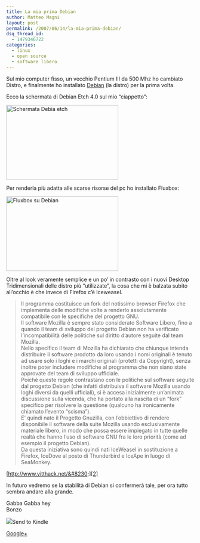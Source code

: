 ```yaml
---
title: La mia prima Debian
author: Matteo Magni
layout: post
permalink: /2007/06/14/la-mia-prima-debian/
dsq_thread_id:
  - 1479346722
categories:
  - linux
  - open source
  - software libero
---
```

Sul mio computer fisso, un vecchio Pentium III da 500 Mhz ho cambiato Distro, e finalmente ho installato [Debian][1] (la distro) per la prima volta.

Ecco la schermata di Debian Etch 4.0 sul mio &#8220;ciappetto&#8221;:

<a href="http://magni.me/wp-content/uploads/2007/06/01_debian.png" rel="lightbox" title="Debian"><img src="http://magni.me/wp-content/uploads/2007/06/01_debian.png" width="300" height="200" alt="Schermata Debia etch" /></a>

Per renderla più adatta alle scarse risorse del pc ho installato Fluxbox:

<a href="http://magni.me/wp-content/uploads/2007/06/02_debian.png" rel="lightbox" title="Fluxbox"><img src="http://magni.me/wp-content/uploads/2007/06/02_debian.png" width="300" height="200" alt="Fluxbox su Debian" /></a>

Oltre al look veramente semplice e un po&#8217; in contrasto con i nuovi Desktop Tridimensionali delle distro più &#8220;utilizzate&#8221;, la cosa che mi è balzata subito all&#8217;occhio è che invece di Firefox c&#8217;è Iceweasel.

> Il programma costituisce un fork del notissimo browser Firefox che implementa delle modifiche volte a renderlo assolutamente compatibile con le specifiche del progetto GNU.  
> Il software Mozilla è sempre stato considerato Software Libero, fino a quando il team di sviluppo del progetto Debian non ha verificato l’incompatibilità delle politiche sul diritto d’autore seguite dal team Mozilla.  
> Nello specifico il team di Mozilla ha dichiarato che chiunque intenda distribuire il software prodotto da loro usando i nomi originali è tenuto ad usare solo i loghi e i marchi originali (protetti da Copyright), senza inoltre poter includere modifiche al programma che non siano state approvate del team di sviluppo ufficiale.  
> Poiché queste regole contrastano con le politiche sul software seguite dal progetto Debian (che infatti distribuiva il software Mozilla usando loghi diversi da quelli ufficiali), si è accesa inizialmente un’animata discussione sulla vicenda, che ha portato alla nascita di un “fork” specifico per risolvere la questione (qualcuno ha ironicamente chiamato l’evento “scisma”).  
> E’ quindi nato il Progetto Gnuzilla, con l’obbiettivo di rendere disponibile il software della suite Mozilla usando esclusivamente materiale libero, in modo che possa essere impiegato in tutte quelle realtà che hanno l’uso di software GNU fra le loro priorità (come ad esempio il progetto Debian).  
> Da questa iniziativa sono quindi nati IceWeasel in sostituzione a Firefox, IceDove al posto di Thunderbird e IceApe in luogo di SeaMonkey.

[http://www.vitthack.net/&#8230;][2]

In futuro vedremo se la stabilità di Debian si confermerà tale, per ora tutto sembra andare alla grande.

Gabba Gabba hey  
Bonzo

<div class='kindleWidget kindleLight' >
  <img src="http://magni.me/wp-content/plugins/send-to-kindle/media/white-15.png" /><span>Send to Kindle</span>
</div>

<a rel="author" href="https://plus.google.com/111433366670841346629?rel=author"  >Google+</a>

 [1]: http://www.debian.org/index.it.html
 [2]: http://www.vitthack.net/www/?p=122